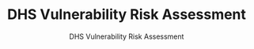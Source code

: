 ---
layout: resources-landing
title: "DHS Vulnerability Risk Assessment"
subtitle: "DHS Vulnerability Risk Assessment"
doc-link: ../assets/files/Panel1_DHS-Vulnerabilitiy-Risk-Assessment-1.docm
filters: federal-financial-assistance coffa  uniform-guidance-2-cfr-200 training 2016 archived
fiscal_year: 2016
---